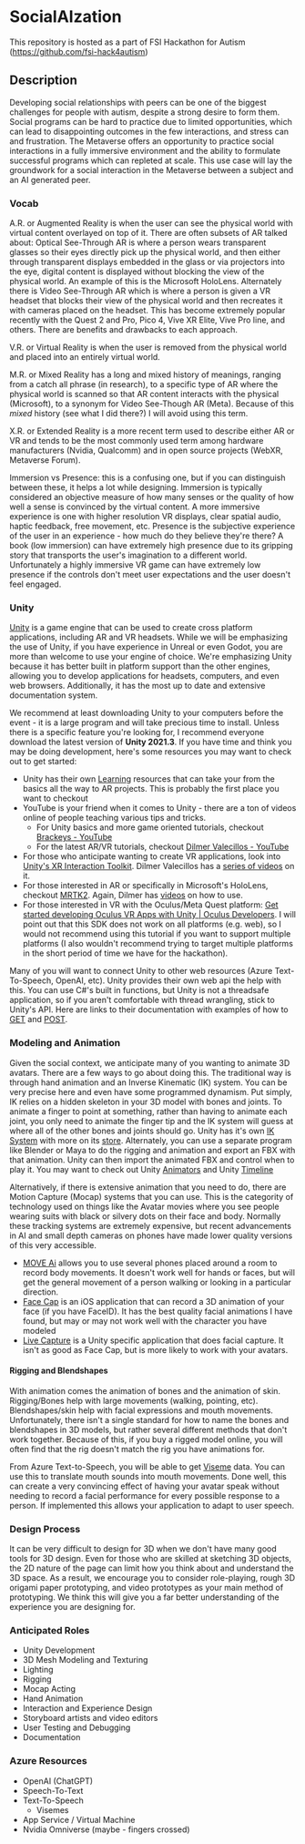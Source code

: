 # SocialAIzation
This repository is hosted as a part of FSI Hackathon for Autism (https://github.com/fsi-hack4autism)

## Description
Developing social relationships with peers can be one of the biggest challenges for people with autism, despite a strong desire to form them. Social programs can be hard to practice due to limited opportunities, which can lead to disappointing outcomes in the few interactions, and stress can and frustration. The Metaverse offers an opportunity to practice social interactions in a fully immersive environment and the ability to formulate successful programs which can repleted at scale. This use case will lay the groundwork for a social interaction in the Metaverse between a subject and an AI generated peer.

### Vocab
A.R. or Augmented Reality is when the user can see the physical world with virtual content overlayed on top of it. There are often subsets of AR talked about: Optical See-Through AR is where a person wears transparent glasses so their eyes directly pick up the physical world, and then either through transparent displays embedded in the glass or via projectors into the eye, digital content is displayed without blocking the view of the physical world. An example of this is the Microsoft HoloLens. Alternately there is Video See-Through AR which is where a person is given a VR headset that blocks their view of the physical world and then recreates it with cameras placed on the headset. This has become extremely popular recently with the Quest 2 and Pro, Pico 4, Vive XR Elite, Vive Pro line, and others. There are benefits and drawbacks to each approach.

V.R. or Virtual Reality is when the user is removed from the physical world and placed into an entirely virtual world.

M.R. or Mixed Reality has a long and mixed history of meanings, ranging from a catch all phrase (in research), to a specific type of AR where the physical world is scanned so that AR content interacts with the physical (Microsoft), to a synonym for Video See-Though AR (Meta). Because of this *mixed* history (see what I did there?) I will avoid using this term.

X.R. or Extended Reality is a more recent term used to describe either AR or VR and tends to be the most commonly used term among hardware manufacturers (Nvidia, Qualcomm) and in open source projects (WebXR, Metaverse Forum). 

Immersion vs Presence: this is a confusing one, but if you can distinguish between these, it helps a lot while designing. Immersion is typically considered an objective measure of how many senses or the quality of how well a sense is convinced by the virtual content. A more immersive experience is one with higher resolution VR displays, clear spatial audio, haptic feedback, free movement, etc. Presence is the subjective experience of the user in an experience - how much do they believe they're there? A book (low immersion) can have extremely high presence due to its gripping story that transports the user's imagination to a different world. Unfortunately a highly immersive VR game can have extremely low presence if the controls don't meet user expectations and the user doesn't feel engaged.

### Unity
[Unity](https://unity.com/download) is a game engine that can be used to create cross platform applications, including AR and VR headsets. While we will be emphasizing the use of Unity, if you have experience in Unreal or even Godot, you are more than welcome to use your engine of choice. We're emphasizing Unity because it has better built in platform support than the other engines, allowing you to develop applications for headsets, computers, and even web browsers. Additionally, it has the most up to date and extensive documentation system.

We recommend at least downloading Unity to your computers before the event - it is a large program and will take precious time to install. Unless there is a specific feature you're looking for, I recommend everyone download the latest version of **Unity 2021.3**. If you have time and think you may be doing development, here's some resources you may want to check out to get started:
- Unity has their own [Learning](https://learn.unity.com/?_gl=1%2Ah530y3%2A_gcl_aw%2AR0NMLjE2MzY3MTY5ODMuQ2p3S0NBaUF2cmlNQmhBdUVpd0E4Q3M1bGFJenM2UXZhV2RxendXU3cwSUlFN3ZYLXBrLTgySU50QWRTTk5acEl4dThCUGZPMnBFeTFSb0M5ZDhRQXZEX0J3RQ..%2A_gcl_dc%2AR0NMLjE2MzY3MTY5ODMuQ2p3S0NBaUF2cmlNQmhBdUVpd0E4Q3M1bGFJenM2UXZhV2RxendXU3cwSUlFN3ZYLXBrLTgySU50QWRTTk5acEl4dThCUGZPMnBFeTFSb0M5ZDhRQXZEX0J3RQ..&_ga=2.182193959.1225568882.1643885899-337911776.1601136010) resources that can take your from the basics all the way to AR projects. This is probably the first place you want to checkout
- YouTube is your friend when it comes to Unity - there are a ton of videos online of people teaching various tips and tricks.
	- For Unity basics and more game oriented tutorials, checkout [Brackeys - YouTube](https://www.youtube.com/@Brackeys)
	- For the latest AR/VR tutorials, checkout [Dilmer Valecillos - YouTube](https://www.youtube.com/@dilmerv)
- For those who anticipate wanting to create VR applications, look into [Unity's XR Interaction Toolkit](https://docs.unity3d.com/Packages/com.unity.xr.interaction.toolkit@2.3/manual/index.html). Dilmer Valecillos has a [series of videos](https://www.youtube.com/watch?v=H6d-hagFFNc&list=PLQMQNmwN3Fvx2d7uNxMkVOs1aUV-vxrlf) on it.
- For those interested in AR or specifically in Microsoft's HoloLens, checkout [MRTK2](https://learn.microsoft.com/en-us/windows/mixed-reality/mrtk-unity/mrtk2/?view=mrtkunity-2022-05). Again, Dilmer has [videos](https://www.youtube.com/watch?v=wSPXTRYxq9A&list=PLQMQNmwN3FvzWQ1Hyb4XRnVncvCmcU8YY) on how to use.
- For those interested in VR with the Oculus/Meta Quest platform: [Get started developing Oculus VR Apps with Unity | Oculus Developers](https://developer.oculus.com/unity/). I will point out that this SDK does not work on all platforms (e.g. web), so I would not recommend using this tutorial if you want to support multiple platforms (I also wouldn't recommend trying to target multiple platforms in the short period of time we have for the hackathon).

Many of you will want to connect Unity to other web resources (Azure Text-To-Speech, OpenAI, etc). Unity provides their own web api the help with this. You can use C#'s built in functions, but Unity is not a threadsafe application, so if you aren't comfortable with thread wrangling, stick to Unity's API. Here are links to their documentation with examples of how to [GET](https://docs.unity3d.com/ScriptReference/Networking.UnityWebRequest.Get.html) and [POST](https://docs.unity3d.com/ScriptReference/Networking.UnityWebRequest.Post.html).

### Modeling and Animation
Given the social context, we anticipate many of you wanting to animate 3D avatars. There are a few ways to go about doing this. The traditional way is through hand animation and an Inverse Kinematic (IK) system. You can be very precise here and even have some programmed dynamism. Put simply, IK relies on a hidden skeleton in your 3D model with bones and joints. To animate a finger to point at something, rather than having to animate each joint, you only need to animate the finger tip and the IK system will guess at where all of the other bones and joints should go. Unity has it's own [IK System](https://docs.unity3d.com/Manual/InverseKinematics.html) with more on its [store](https://assetstore.unity.com/?q=IK&orderBy=1). Alternately, you can use a separate program like Blender or Maya to do the rigging and animation and export an FBX with that animation. Unity can then import the animated FBX and control when to play it. You may want to check out Unity [Animators](https://learn.unity.com/tutorial/controlling-animation) and Unity [Timeline](https://learn.unity.com/tutorial/timeline)

Alternatively, if there is extensive animation that you need to do, there are Motion Capture (Mocap) systems that you can use. This is the categority of technology used on things like the Avatar movies where you see people wearing suits with black or silvery dots on their face and body. Normally these tracking systems are extremely expensive, but recent advancements in AI and small depth cameras on phones have made lower quality versions of this very accessible.
- [MOVE Ai](https://www.move.ai/) allows you to use several phones placed around a room to record body movements. It doesn't work well for hands or faces, but will get the general movement of a person walking or looking in a particular direction.
- [Face Cap](https://apps.apple.com/us/app/face-cap-motion-capture/id1373155478) is an iOS application that can record a 3D animation of your face (if you have FaceID). It has the best quality facial animations I have found, but may or may not work well with the character you have modeled
- [Live Capture](https://docs.unity3d.com/Packages/com.unity.live-capture@1.0/manual/index.html#:~:text=Two%20Apps%20compatible%20with%20the%20Live%20Capture%20package,them%20on%20a%20character%20in%20your%20Unity%20Scene.) is a Unity specific application that does facial capture. It isn't as good as Face Cap, but is more likely to work with your avatars.

#### Rigging and Blendshapes
With animation comes the animation of bones and the animation of skin. Rigging/Bones help with large movements (walking, pointing, etc). Blendshapes/skin help with facial expressions and mouth movements. Unfortunately, there isn't a single standard for how to name the bones and blendshapes in 3D models, but rather several different methods that don't work together. Because of this, if you buy a rigged model online, you will often find that the rig doesn't match the rig you have animations for.

From Azure Text-to-Speech, you will be able to get [Viseme](https://learn.microsoft.com/en-us/azure/cognitive-services/speech-service/how-to-speech-synthesis-viseme?tabs=visemeid&pivots=programming-language-csharp) data. You can use this to translate mouth sounds into mouth movements. Done well, this can create a very convincing effect of having your avatar speak without needing to record a facial performance for every possible response to a person. If implemented this allows your application to adapt to user speech.

### Design Process
It can be very difficult to design for 3D when we don't have many good tools for 3D design. Even for those who are skilled at sketching 3D objects, the 2D nature of the page can limit how you think about and understand the 3D space. As a result, we encourage you to consider role-playing, rough 3D origami paper prototyping, and video prototypes as your main method of prototyping. We think this will give you a far better understanding of the experience you are designing for.

### Anticipated Roles
- Unity Development
- 3D Mesh Modeling and Texturing
- Lighting
- Rigging
- Mocap Acting
- Hand Animation
- Interaction and Experience Design
- Storyboard artists and video editors
- User Testing and Debugging
- Documentation

### Azure Resources
- OpenAI (ChatGPT)
- Speech-To-Text
- Text-To-Speech
	- Visemes
- App Service / Virtual Machine
- Nvidia Omniverse (maybe - fingers crossed)
